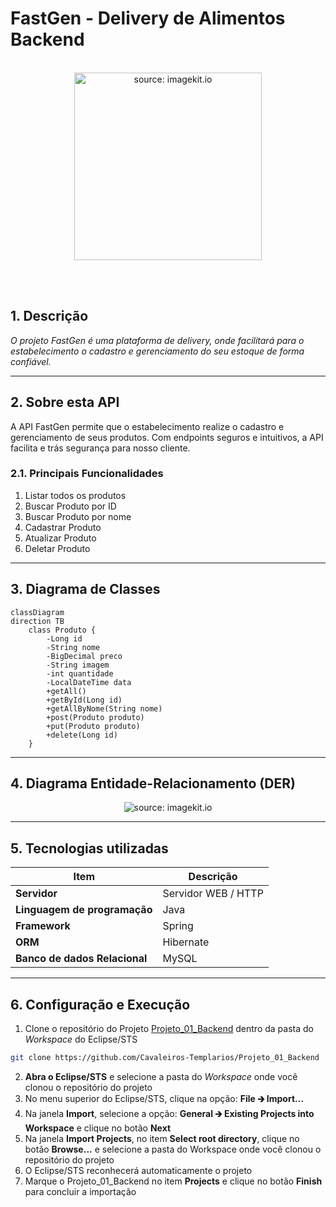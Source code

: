 # FastGen - Delivery de Alimentos Backend

<br />

<div align="center">
   <img src="https://ik.imagekit.io/smjiqpi9b/FastGen.png?updatedAt=1748529826241" title="source: imagekit.io" width="300" height="300" /> 
</div>



<br /><br />

## 1. Descrição

*O projeto FastGen é uma plataforma de delivery, onde facilitará para o estabelecimento o cadastro e gerenciamento do seu estoque de forma confiável.*

------

## 2. Sobre esta API

A API FastGen permite que o estabelecimento realize o cadastro e gerenciamento de seus produtos. Com endpoints seguros e intuitivos, a API facilita e trás segurança para nosso cliente.

### 2.1. Principais Funcionalidades

1. Listar todos os produtos
1. Buscar Produto por ID
1. Buscar Produto por nome
1. Cadastrar Produto
1. Atualizar Produto
1. Deletar Produto

------

## 3. Diagrama de Classes

```mermaid
classDiagram
direction TB
    class Produto {
	    -Long id
	    -String nome
	    -BigDecimal preco
	    -String imagem
	    -int quantidade
	    -LocalDateTime data
	    +getAll()
	    +getById(Long id)
	    +getAllByNome(String nome)
	    +post(Produto produto)
	    +put(Produto produto)
	    +delete(Long id)
    }
```

------

## 4. Diagrama Entidade-Relacionamento (DER)

<div align="center">
    <img src="https://ik.imagekit.io/smjiqpi9b/Capture.JPG?updatedAt=1748526406734" title="source: imagekit.io" />
</div>





------

## 5. Tecnologias utilizadas

| Item                          | Descrição           |
| ----------------------------- | ------------------- |
| **Servidor**                  | Servidor WEB / HTTP |
| **Linguagem de programação**  | Java                |
| **Framework**                 | Spring              |
| **ORM**                       | Hibernate           |
| **Banco de dados Relacional** | MySQL               |

------

## 6. Configuração e Execução

1. Clone o repositório do Projeto [Projeto_01_Backend](https://github.com/Cavaleiros-Templarios/Projeto_01_Backend) dentro da pasta do *Workspace* do Eclipse/STS

```bash
git clone https://github.com/Cavaleiros-Templarios/Projeto_01_Backend
```

2. **Abra o Eclipse/STS** e selecione a pasta do *Workspace* onde você clonou o repositório do projeto
3. No menu superior do Eclipse/STS, clique na opção: **File 🡲 Import...**
4. Na janela **Import**, selecione a opção: **General 🡲 Existing Projects into Workspace** e clique no botão **Next**
5. Na janela **Import Projects**, no item **Select root directory**, clique no botão **Browse...** e selecione a pasta do Workspace onde você clonou o repositório do projeto
6. O Eclipse/STS reconhecerá automaticamente o projeto
7. Marque o Projeto_01_Backend no item **Projects** e clique no botão **Finish** para concluir a importação
